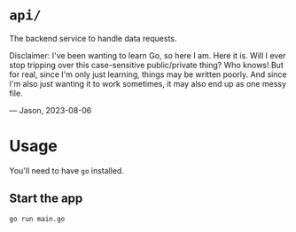 # `api/`

The backend service to handle data requests.

Disclaimer: I've been wanting to learn Go, so here I am. Here it is. Will I ever stop tripping over this case-sensitive public/private thing? Who knows! But for real, since I'm only just learning, things may be written poorly. And since I'm also just wanting it to work sometimes, it may also end up as one messy file.

— Jason, 2023-08-06

# Usage

You'll need to have `go` installed.

## Start the app

```
go run main.go
```
